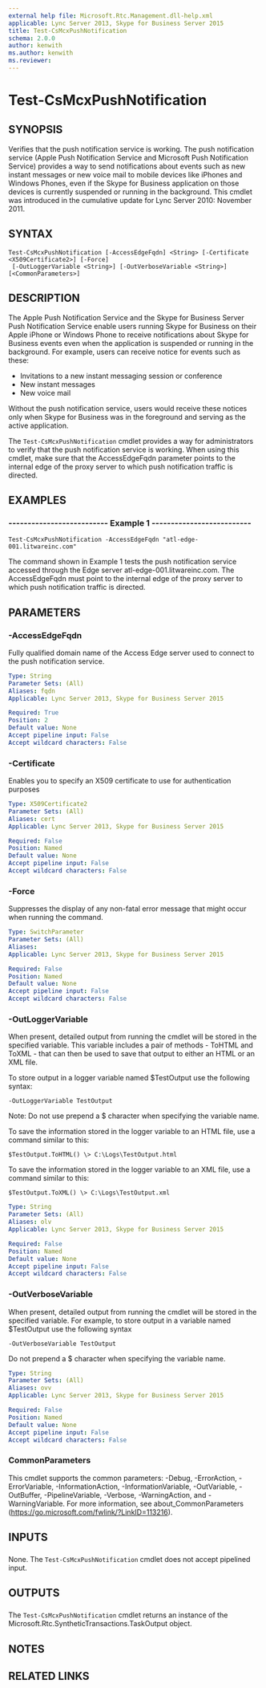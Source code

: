 ```yaml
---
external help file: Microsoft.Rtc.Management.dll-help.xml
applicable: Lync Server 2013, Skype for Business Server 2015
title: Test-CsMcxPushNotification
schema: 2.0.0
author: kenwith
ms.author: kenwith
ms.reviewer:
---
```


# Test-CsMcxPushNotification

## SYNOPSIS
Verifies that the push notification service is working.
The push notification service (Apple Push Notification Service and Microsoft Push Notification Service) provides a way to send notifications about events such as new instant messages or new voice mail to mobile devices like iPhones and Windows Phones, even if the Skype for Business application on those devices is currently suspended or running in the background.
This cmdlet was introduced in the cumulative update for Lync Server 2010: November 2011.



## SYNTAX

```
Test-CsMcxPushNotification [-AccessEdgeFqdn] <String> [-Certificate <X509Certificate2>] [-Force]
 [-OutLoggerVariable <String>] [-OutVerboseVariable <String>] [<CommonParameters>]
```

## DESCRIPTION
The Apple Push Notification Service and the Skype for Business Server Push Notification Service enable users running Skype for Business on their Apple iPhone or Windows Phone to receive notifications about Skype for Business events even when the application is suspended or running in the background.
For example, users can receive notice for events such as these:

- Invitations to a new instant messaging session or conference
- New instant messages
- New voice mail

Without the push notification service, users would receive these notices only when Skype for Business was in the foreground and serving as the active application.

The `Test-CsMcxPushNotification` cmdlet provides a way for administrators to verify that the push notification service is working.
When using this cmdlet, make sure that the AccessEdgeFqdn parameter points to the internal edge of the proxy server to which push notification traffic is directed.


## EXAMPLES

### -------------------------- Example 1 --------------------------
```
Test-CsMcxPushNotification -AccessEdgeFqdn "atl-edge-001.litwareinc.com"
```

The command shown in Example 1 tests the push notification service accessed through the Edge server atl-edge-001.litwareinc.com.
The AccessEdgeFqdn must point to the internal edge of the proxy server to which push notification traffic is directed.


## PARAMETERS

### -AccessEdgeFqdn
Fully qualified domain name of the Access Edge server used to connect to the push notification service.

```yaml
Type: String
Parameter Sets: (All)
Aliases: fqdn
Applicable: Lync Server 2013, Skype for Business Server 2015

Required: True
Position: 2
Default value: None
Accept pipeline input: False
Accept wildcard characters: False
```

### -Certificate
Enables you to specify an X509 certificate to use for authentication purposes

```yaml
Type: X509Certificate2
Parameter Sets: (All)
Aliases: cert
Applicable: Lync Server 2013, Skype for Business Server 2015

Required: False
Position: Named
Default value: None
Accept pipeline input: False
Accept wildcard characters: False
```

### -Force
Suppresses the display of any non-fatal error message that might occur when running the command.

```yaml
Type: SwitchParameter
Parameter Sets: (All)
Aliases: 
Applicable: Lync Server 2013, Skype for Business Server 2015

Required: False
Position: Named
Default value: None
Accept pipeline input: False
Accept wildcard characters: False
```

### -OutLoggerVariable
When present, detailed output from running the cmdlet will be stored in the specified variable.
This variable includes a pair of methods - ToHTML and ToXML - that can then be used to save that output to either an HTML or an XML file.

To store output in a logger variable named $TestOutput use the following syntax:

`-OutLoggerVariable TestOutput`

Note: Do not use prepend a $ character when specifying the variable name.

To save the information stored in the logger variable to an HTML file, use a command similar to this:

`$TestOutput.ToHTML() \> C:\Logs\TestOutput.html`

To save the information stored in the logger variable to an XML file, use a command similar to this:

`$TestOutput.ToXML() \> C:\Logs\TestOutput.xml`

```yaml
Type: String
Parameter Sets: (All)
Aliases: olv
Applicable: Lync Server 2013, Skype for Business Server 2015

Required: False
Position: Named
Default value: None
Accept pipeline input: False
Accept wildcard characters: False
```

### -OutVerboseVariable
When present, detailed output from running the cmdlet will be stored in the specified variable.
For example, to store output in a variable named $TestOutput use the following syntax

`-OutVerboseVariable TestOutput`

Do not prepend a $ character when specifying the variable name.

```yaml
Type: String
Parameter Sets: (All)
Aliases: ovv
Applicable: Lync Server 2013, Skype for Business Server 2015

Required: False
Position: Named
Default value: None
Accept pipeline input: False
Accept wildcard characters: False
```

### CommonParameters
This cmdlet supports the common parameters: -Debug, -ErrorAction, -ErrorVariable, -InformationAction, -InformationVariable, -OutVariable, -OutBuffer, -PipelineVariable, -Verbose, -WarningAction, and -WarningVariable. For more information, see about_CommonParameters (https://go.microsoft.com/fwlink/?LinkID=113216).

## INPUTS

###  
None.
The `Test-CsMcxPushNotification` cmdlet does not accept pipelined input.

## OUTPUTS

###  
The `Test-CsMcxPushNotification` cmdlet returns an instance of the Microsoft.Rtc.SyntheticTransactions.TaskOutput object.

## NOTES

## RELATED LINKS

